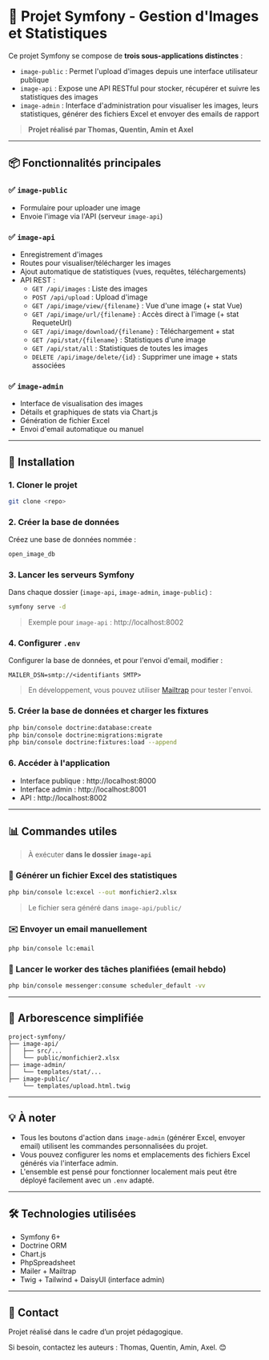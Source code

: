 # 📸 Projet Symfony - Gestion d'Images et Statistiques

Ce projet Symfony se compose de **trois sous-applications distinctes** :

- `image-public` : Permet l'upload d'images depuis une interface utilisateur publique
- `image-api` : Expose une API RESTful pour stocker, récupérer et suivre les statistiques des images
- `image-admin` : Interface d'administration pour visualiser les images, leurs statistiques, générer des fichiers Excel et envoyer des emails de rapport

> **Projet réalisé par Thomas, Quentin, Amin et Axel**

---

## 📦 Fonctionnalités principales

### ✅ `image-public`
- Formulaire pour uploader une image
- Envoie l'image via l'API (serveur `image-api`)

### ✅ `image-api`
- Enregistrement d'images
- Routes pour visualiser/télécharger les images
- Ajout automatique de statistiques (vues, requêtes, téléchargements)
- API REST :
  - `GET /api/images` : Liste des images
  - `POST /api/upload` : Upload d'image
  - `GET /api/image/view/{filename}` : Vue d'une image (+ stat Vue)
  - `GET /api/image/url/{filename}` : Accès direct à l'image (+ stat RequeteUrl)
  - `GET /api/image/download/{filename}` : Téléchargement + stat
  - `GET /api/stat/{filename}` : Statistiques d'une image
  - `GET /api/stat/all` : Statistiques de toutes les images
  - `DELETE /api/image/delete/{id}` : Supprimer une image + stats associées

### ✅ `image-admin`
- Interface de visualisation des images
- Détails et graphiques de stats via Chart.js
- Génération de fichier Excel
- Envoi d'email automatique ou manuel

---

## 🚀 Installation

### 1. Cloner le projet
```bash
git clone <repo>
```

### 2. Créer la base de données
Créez une base de données nommée :
```bash
open_image_db
```

### 3. Lancer les serveurs Symfony
Dans chaque dossier (`image-api`, `image-admin`, `image-public`) :
```bash
symfony serve -d
```
> Exemple pour `image-api` : http://localhost:8002

### 4. Configurer `.env`
Configurer la base de données, et pour l'envoi d'email, modifier :
```env
MAILER_DSN=smtp://<identifiants SMTP>
```
> En développement, vous pouvez utiliser [Mailtrap](https://mailtrap.io/) pour tester l'envoi.

### 5. Créer la base de données et charger les fixtures
```bash
php bin/console doctrine:database:create
php bin/console doctrine:migrations:migrate
php bin/console doctrine:fixtures:load --append
```

### 6. Accéder à l'application
- Interface publique : http://localhost:8000
- Interface admin : http://localhost:8001
- API : http://localhost:8002

---

## 📊 Commandes utiles

> À exécuter **dans le dossier `image-api`**

### 🎯 Générer un fichier Excel des statistiques
```bash
php bin/console lc:excel --out monfichier2.xlsx
```
> Le fichier sera généré dans `image-api/public/`

### ✉️ Envoyer un email manuellement
```bash
php bin/console lc:email
```

### 🔁 Lancer le worker des tâches planifiées (email hebdo)
```bash
php bin/console messenger:consume scheduler_default -vv
```

---

## 📁 Arborescence simplifiée
```
project-symfony/
├── image-api/
│   ├── src/...
│   └── public/monfichier2.xlsx
├── image-admin/
│   └── templates/stat/...
├── image-public/
    └── templates/upload.html.twig
```

---

## 💡 À noter
- Tous les boutons d'action dans `image-admin` (générer Excel, envoyer email) utilisent les commandes personnalisées du projet.
- Vous pouvez configurer les noms et emplacements des fichiers Excel générés via l'interface admin.
- L'ensemble est pensé pour fonctionner localement mais peut être déployé facilement avec un `.env` adapté.

---

## 🛠️ Technologies utilisées
- Symfony 6+
- Doctrine ORM
- Chart.js
- PhpSpreadsheet
- Mailer + Mailtrap
- Twig + Tailwind + DaisyUI (interface admin)

---

## 📧 Contact
Projet réalisé dans le cadre d’un projet pédagogique.

Si besoin, contactez les auteurs : Thomas, Quentin, Amin, Axel. 😊

